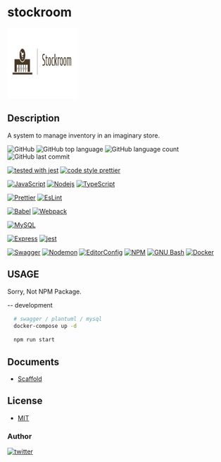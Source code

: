 # stockroom

<img src="./docs/assets/icon.png" width="160" height="160" alt="icon">

## Description

A system to manage inventory in an imaginary store.

<p>

![GitHub](https://img.shields.io/github/license/onesword0618/stockroom?style=plastic)
![GitHub top language](https://img.shields.io/github/languages/top/onesword0618/stockroom?style=plastic)
![GitHub language count](https://img.shields.io/github/languages/count/onesword0618/stockroom?style=plastic)
![GitHub last commit](https://img.shields.io/github/last-commit/onesword0618/stockroom?style=plastic)

</p>

<p>

[![tested with jest](https://img.shields.io/badge/tested_with-jest-99424f.svg)](https://github.com/facebook/jest)
[![code style prettier](https://img.shields.io/badge/code_style-prettier-ff69b4.svg?style=plastic)](https://prettier.io/)

</p>

<p>

[![JavaScript](https://img.shields.io/badge/JavaScript-333333?logo=javascript&logoColor=F7DF1E)](https://www.ecma-international.org/)
[![Nodejs](https://img.shields.io/badge/Node.js-333333?logo=node.js&logoColor=43853D)](https://nodejs.org/en/about/)
[![TypeScript](https://img.shields.io/badge/TypeScript-ffffff?logo=typescript&logoColor=3178C6)](https://www.typescriptlang.org/)

</p>

<p>

[![Prettier](https://img.shields.io/badge/Prettier-333333?logo=prettier&logoColor=F7B93E)](https://github.com/prettier/prettier)
[![EsLint](https://img.shields.io/badge/ESLint-333333?logo=eslint&logoColor=4B32C3)](https://github.com/eslint/eslint)

</p>

<p>

[![Babel](https://img.shields.io/badge/Babel-333333?logo=babel&logoColor=F9DC3E)](https://babeljs.io/)
[![Webpack](https://img.shields.io/badge/Webpack-ffffff?logo=webpack&logoColor=8DD6F9)](https://webpack.js.org/)

</p>

<p>

[![MySQL](https://img.shields.io/badge/mysql-ffffff?logo=mysql&logoColor=4479A1)](https://dev.mysql.com/)

</p>

<p>

[![Express](https://img.shields.io/badge/express-ffffff?logo=express&logoColor=000000)](https://expressjs.com/)
[![jest](https://jestjs.io/img/jest-badge.svg)](https://github.com/facebook/jest)

</p>

<p>

[![Swagger](https://img.shields.io/badge/swagger-ffffff?logo=swagger&logoColor=85EA2D)](https://swagger.io/)
[![Nodemon](https://img.shields.io/badge/nodemon-ffffff?logo=nodemon&logoColor=76D04B)](https://nodemon.io/)
[![EditorConfig](https://img.shields.io/badge/EditorConfig-333333?logo=editorconfig&logoColor=FEFEFE)](https://editorconfig.org/)
[![NPM](https://img.shields.io/badge/npm-333333?logo=npm&logoColor=CB3837)](https://docs.npmjs.com/about-npm)
[![GNU Bash](https://img.shields.io/badge/GNUBash-ffffff?logo=gnubash&logoColor=4EAA25)](https://www.gnu.org/software/bash/)
[![Docker](https://img.shields.io/badge/Docker-ffffff?logo=docker&logoColor=2496ED)](https://docs.docker.com/)

</p>

## USAGE

Sorry, Not NPM Package.

-- development

```bash
  # swagger / plantuml / mysql
  docker-compose up -d
```

```bash
  npm run start
```

## Documents

- [Scaffold](docs/scaffold.md)

## License

- [MIT](./LICENSE)

### Author

[![twitter](https://img.shields.io/badge/twitter-ffffff?style=plastic&logo=twitter&logoColor=1DA1F2)](https://twitter.com/onesword0618)
